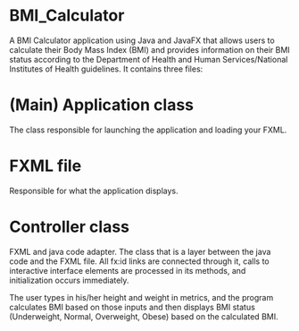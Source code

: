 # BMI_Calculator
A BMI Calculator application using Java and JavaFX that allows users to calculate their Body Mass Index (BMI) and provides information on their BMI status according to the Department of Health and Human Services/National Institutes of Health guidelines. It contains three files:

# (Main) Application class
The class responsible for launching the application and loading your FXML.

# FXML file
Responsible for what the application displays.

# Controller class
FXML and java code adapter. The class that is a layer between the java code and the FXML file. All fx:id links are connected through it, calls to interactive interface elements are processed in its methods, and initialization occurs immediately.

The user types in his/her height and weight in metrics, and the program calculates BMI based on those inputs and then displays BMI status (Underweight, Normal, Overweight, Obese) based on the calculated BMI.
